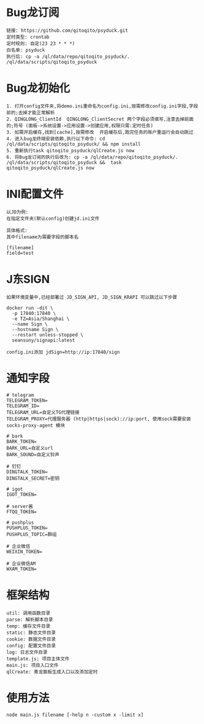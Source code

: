
# Bug龙订阅
```
链接: https://github.com/qitoqito/psyduck.git
定时类型: crontab
定时规则: 自定(23 23 * * *)
白名单: psyduck
执行后: cp -a /ql/data/repo/qitoqito_psyduck/. /ql/data/scripts/qitoqito_psyduck
```

# Bug龙初始化

```
1. 打开config文件夹,将demo.ini重命名为config.ini,按需修改config.ini字段,字段前的;去掉才能正常解析
2. QINGLONG_ClientId  QINGLONG_ClientSecret 两个字段必须填写,注意去掉前面的;符号 (面板->系统设置->应用设置->创建应用,权限只需:定时任务)
3. 如需开启缓存,找到[cache],按需修改  开启缓存后,跑完任务的账户重运行会自动跳过
4. 进入bug龙终端安装依赖,执行以下命令: cd /ql/data/scripts/qitoqito_psyduck/ && npm install
5. 重新执行task qitoqito_psyduck/qlCreate.js now
6. 将Bug龙订阅的执行后改为: cp -a /ql/data/repo/qitoqito_psyduck/. /ql/data/scripts/qitoqito_psyduck &&  task qitoqito_psyduck/qlCreate.js now

```
 
# INI配置文件
	以JD为例:
	在指定文件夹(默认config)创建jd.ini文件
	
	具体格式:
	其中filename为需要字段的脚本名 
	
	[filename]
	field=test
	

# J东SIGN
    如果环境变量中,已经部署过 JD_SIGN_API, JD_SIGN_KRAPI 可以跳过以下步骤

```
docker run -dit \
  -p 17840:17840 \
  -e TZ=Asia/Shanghai \
  --name Sign \
  --hostname Sign \
  --restart unless-stopped \
  seansuny/signapi:latest
  
config.ini添加 jdSign=http://ip:17840/sign
```
   
	 
# 通知字段

	# telegram
	TELEGRAM_TOKEN=
	TELEGRAM_ID=
	TELEGRAM_URL=自定义TG代理链接
	TELEGRAM_PROXY=代理服务器 (http|https|sock)://ip:port, 使用sock需要安装 socks-proxy-agent 模块

	# bark
	BARK_TOKEN=
	BARK_URL=自定义url
	BARK_SOUND=自定义铃声

	# 钉钉
	DINGTALK_TOKEN=
	DINGTALK_SECRET=密钥

	# igot
	IGOT_TOKEN=

	# server酱
	FTQQ_TOKEN=

	# pushplus
	PUSHPLUS_TOKEN=
	PUSHPLUS_TOPIC=群组

	# 企业微信
	WEIXIN_TOKEN=

	# 企业微信AM
	WXAM_TOKEN=

 
    
# 框架结构
	util: 调用函数目录
	parse: 解析脚本目录
    temp: 缓存文件目录
	static: 静态文件目录
	cookie: 数据文件目录
	config:	配置文件目录
	log: 日志文件目录
	template.js: 项目主体文件
	main.js: 项目入口文件
	qlCreate: 青龙面板生成入口以及添加定时

# 使用方法
	node main.js filename [-help n -custom x -limit x]
